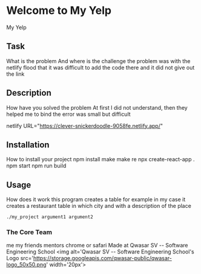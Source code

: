 # Welcome to My Yelp
My Yelp

## Task
What is the problem And where is the challenge the problem was with the netlify flood that it was difficult to add the code there and it did not give out the link

## Description
How have you solved the problem At first I did not understand, then they helped me to bind the error was small but difficult

netlify URL="https://clever-snickerdoodle-9058fe.netlify.app/"

## Installation
How to install your project npm install make make re npx create-react-app . npm start npm run build

## Usage
How does it work this program creates a table for example in my case it creates a restaurant table in which city and with a description of the place
```
./my_project argument1 argument2
```

### The Core Team
me my friends mentors chrome or safari Made at Qwasar SV -- Software Engineering School <img alt='Qwasar SV -- Software Engineering School's Logo src='https://storage.googleapis.com/qwasar-public/qwasar-logo_50x50.png' width='20px'>